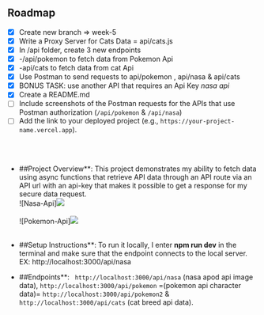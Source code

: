 ## Roadmap

- [x] Create new branch => week-5
- [x] Write a Proxy Server for Cats Data = api/cats.js
- [x] In /api folder, create 3 new endpoints
- [x] -/api/pokemon to fetch data from Pokemon Api
- [x] -api/cats to fetch data from cat Api
- [x] Use Postman to send requests to api/pokemon , api/nasa & api/cats
- [x] BONUS TASK: use another API that requires an Api Key *nasa api*
- [x] Create a README.md
- [ ] Include screenshots of the Postman requests for the APIs that use Postman authorization  (`/api/pokemon` & `/api/nasa`)
- [ ] Add the link to your deployed project (e.g., `https://your-project-name.vercel.app`).

<br>
<br>

- ##Project Overview**: This project demonstrates my ability to fetch data using async functions that retrieve API data through an API route via an API url with an api-key that makes it possible to get a response for my secure data request.<br />
![Nasa-Api]<img src="api/imgs/nasa-api.jpg"><br /><br />
![Pokemon-Api]<img src="api/imgs/pokemon-api.jpg"><br /><br />

- ##Setup Instructions**: To run it locally, I enter **npm run dev** in the terminal and make sure that the endpoint connects to the local server. EX: http://localhost:3000/api/nasa<br />

- ##Endpoints**: ` http://localhost:3000/api/nasa` (nasa apod api image data), `http://localhost:3000/api/pokemon` =(pokemon api character data)= `http://localhost:3000/api/pokemon2` & `http://localhost:3000/api/cats` (cat breed api data).<br />

